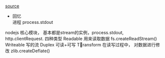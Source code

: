 [source](https://github.com/chyingp/nodejs-learning-guide/blob/master/%E6%A8%A1%E5%9D%97/stream.md)

- 回忆  
  进程
  process.stdout

nodejs 核心模块， 基本都是stream的实例，process.stdout, http.clientRequest.
四种类型
  Readable  用来读取数据  fs.createReadStream()
  Writeable 写的流
  Duplex 可读+可写
  Transform  在读写过程中， 对数据进行修改 zlib.createDeflate()

  

